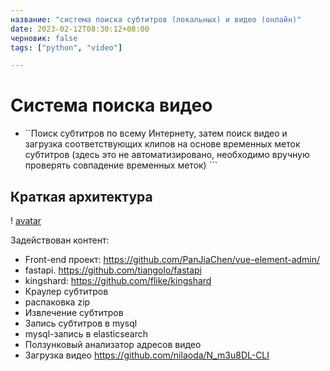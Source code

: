 ```yaml
---
название: "система поиска субтитров (локальных) и видео (онлайн)"
date: 2023-02-12T08:30:12+08:00
черновик: false
tags: ["python", "video"]

---
```

# Система поиска видео

  - ``Поиск субтитров по всему Интернету, затем поиск видео и загрузка соответствующих клипов на основе временных меток субтитров (здесь это не автоматизировано, необходимо вручную проверять совпадение временных меток) ```


Краткая архитектура
---

! [avatar](https://res.cloudinary.com/dkmuoufxh/image/upload/v1676537068/result_uqaito.jpg)

Задействован контент:

- Front-end проект:
https://github.com/PanJiaChen/vue-element-admin/
- fastapi.
https://github.com/tiangolo/fastapi
- kingshard:
https://github.com/flike/kingshard
- Краулер субтитров
- распаковка zip
- Извлечение субтитров
- Запись субтитров в mysql
- mysql-запись в elasticsearch
- Ползунковый анализатор адресов видео
- Загрузка видео
https://github.com/nilaoda/N_m3u8DL-CLI
